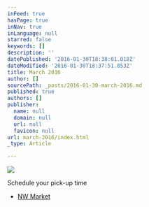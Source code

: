 ```yaml
---
inFeed: true
hasPage: true
inNav: true
inLanguage: null
starred: false
keywords: []
description: ''
datePublished: '2016-01-30T18:38:01.018Z'
dateModified: '2016-01-30T18:37:51.853Z'
title: March 2016
author: []
sourcePath: _posts/2016-01-30-march-2016.md
published: true
authors: []
publisher:
  name: null
  domain: null
  url: null
  favicon: null
url: march-2016/index.html
_type: Article

---
```

![](https://the-grid-user-content.s3-us-west-2.amazonaws.com/cf73d6e7-f1da-408c-955e-eb2bd5622319.JPG)

Schedule your pick-up time

* [NW Market][0]

[0]: https://www.timetrade.com/book/JBQ7J